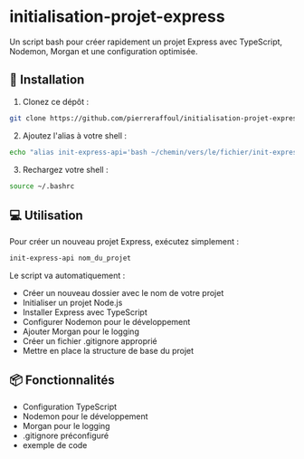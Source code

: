 # initialisation-projet-express

Un script bash pour créer rapidement un projet Express avec TypeScript, Nodemon, Morgan et une configuration optimisée.

## 🚀 Installation

1. Clonez ce dépôt :
```bash
git clone https://github.com/pierreraffoul/initialisation-projet-express.git
```

2. Ajoutez l'alias à votre shell :
```bash
echo "alias init-express-api='bash ~/chemin/vers/le/fichier/init-express.sh'" >> ~/.bashrc
```

3. Rechargez votre shell :
```bash
source ~/.bashrc
```

## 💻 Utilisation

Pour créer un nouveau projet Express, exécutez simplement :

```bash
init-express-api nom_du_projet
```

Le script va automatiquement :
- Créer un nouveau dossier avec le nom de votre projet
- Initialiser un projet Node.js
- Installer Express avec TypeScript
- Configurer Nodemon pour le développement
- Ajouter Morgan pour le logging
- Créer un fichier .gitignore approprié
- Mettre en place la structure de base du projet

## 📦 Fonctionnalités

- Configuration TypeScript
- Nodemon pour le développement
- Morgan pour le logging
- .gitignore préconfiguré
- exemple de code 

